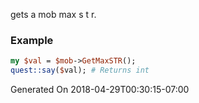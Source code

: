 gets a mob max s t r.
### Example

```perl
my $val = $mob->GetMaxSTR();
quest::say($val); # Returns int
```


Generated On 2018-04-29T00:30:15-07:00